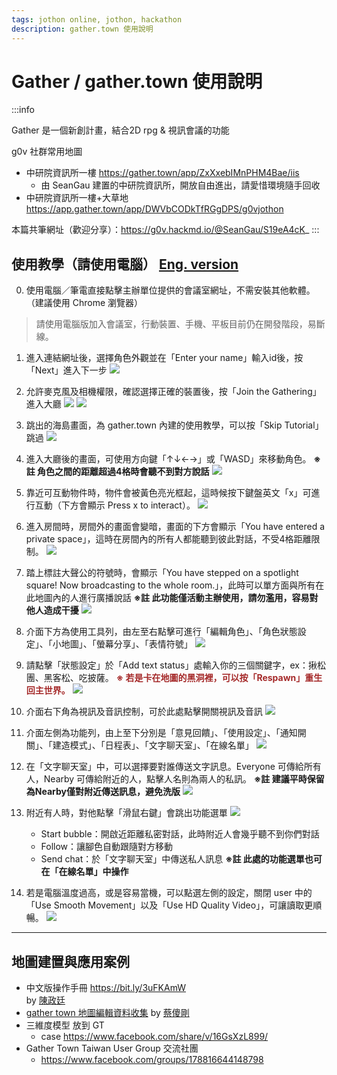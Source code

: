 ```yaml
---
tags: jothon online, jothon, hackathon
description: gather.town 使用說明
---
```


# Gather / gather.town 使用說明
:::info

Gather 是一個新創計畫，結合2D rpg & 視訊會議的功能

g0v 社群常用地圖
- 中研院資訊所一樓 https://gather.town/app/ZxXxebIMnPHM4Bae/iis
    - 由 SeanGau 建置的中研院資訊所，開放自由進出，請愛惜環境隨手回收
- 中研院資訊所一樓+大草地 https://app.gather.town/app/DWVbCODkTfRGgDPS/g0vjothon

本篇共筆網址（歡迎分享）：https://g0v.hackmd.io/@SeanGau/S19eA4cK_
:::

## 使用教學（請使用電腦） [Eng. version](https://drive.google.com/file/d/19FPyfJhfHmS_chkpKenOpUbOybyE4bJT/view?usp=sharing)
0. 使用電腦／筆電直接點擊主辦單位提供的會議室網址，不需安裝其他軟體。（建議使用 Chrome 瀏覽器）
> 請使用電腦版加入會議室，行動裝置、手機、平板目前仍在開發階段，易斷線。

1. 進入連結網址後，選擇角色外觀並在「Enter your name」輸入id後，按「Next」進入下一步
![](https://s3-ap-northeast-1.amazonaws.com/g0v-hackmd-images/uploads/upload_1f1274a5df02e23e5d2347641c3648c9.png)


2. 允許麥克風及相機權限，確認選擇正確的裝置後，按「Join the Gathering」進入大廳
![](https://s3-ap-northeast-1.amazonaws.com/g0v-hackmd-images/uploads/upload_8f7eb37187fd0dce7752e3f3ad3969b2.png)
![](https://s3-ap-northeast-1.amazonaws.com/g0v-hackmd-images/uploads/upload_80683e1afd2680bfc9d19676fbb808a5.png)

3. 跳出的海島畫面，為 gather.town 內建的使用教學，可以按「Skip Tutorial」跳過
![](https://s3-ap-northeast-1.amazonaws.com/g0v-hackmd-images/uploads/upload_1ddb34835b5758509f365c9d32e002e7.png)

4. 進入大廳後的畫面，可使用方向鍵「↑↓←→」或「WASD」來移動角色。
**※註 角色之間的距離超過4格時會聽不到對方說話** 
![](https://s3-ap-northeast-1.amazonaws.com/g0v-hackmd-images/uploads/upload_f0b588ddc4123340e3104d36dd9ca1fa.png)

5. 靠近可互動物件時，物件會被黃色亮光框起，這時候按下鍵盤英文「x」可進行互動（下方會顯示 Press x to interact）。
![](https://s3-ap-northeast-1.amazonaws.com/g0v-hackmd-images/uploads/upload_fa6c507cd76da2efbff1dffee4c5ef7a.png)


6. 進入房間時，房間外的畫面會變暗，畫面的下方會顯示「You have entered a private space」，這時在房間內的所有人都能聽到彼此對話，不受4格距離限制。
![](https://s3-ap-northeast-1.amazonaws.com/g0v-hackmd-images/uploads/upload_4a190a7b6e1c090dafb804e93f86ea9e.png)


7. 踏上標註大聲公的符號時，會顯示「You have stepped on a spotlight square! Now broadcasting to the whole room.」，此時可以單方面與所有在此地圖內的人進行廣播說話
**※註 此功能僅活動主辦使用，請勿濫用，容易對他人造成干擾**
![](https://s3-ap-northeast-1.amazonaws.com/g0v-hackmd-images/uploads/upload_a166b93879ae88791dc0c21cb59ae42f.png)


8. 介面下方為使用工具列，由左至右點擊可進行「編輯角色」、「角色狀態設定」、「小地圖」、「螢幕分享」、「表情符號」
![](https://s3-ap-northeast-1.amazonaws.com/g0v-hackmd-images/uploads/upload_bbd70590cd92f2a7f63ed58f42f75bb9.png)



9. 請點擊「狀態設定」於「Add text status」處輸入你的三個關鍵字，ex：揪松團、黑客松、吃披薩。
<font color=brown>**※ 若是卡在地圖的黑洞裡，可以按「Respawn」重生回主世界。**</font>
![](https://s3-ap-northeast-1.amazonaws.com/g0v-hackmd-images/uploads/upload_ac4a352a0fc26e6581f2eacd3dbaa85b.png)


10. 介面右下角為視訊及音訊控制，可於此處點擊開關視訊及音訊
![](https://s3-ap-northeast-1.amazonaws.com/g0v-hackmd-images/uploads/upload_a9e3e5b62ae8bf7beff586c248c66b6e.png)

11. 介面左側為功能列，由上至下分別是「意見回饋」、「使用設定」、「通知開關」、「建造模式」、「日程表」、「文字聊天室」、「在線名單」
![](https://s3-ap-northeast-1.amazonaws.com/g0v-hackmd-images/uploads/upload_b1c8b231a275dedad19051b0df8658ae.png)

12. 在「文字聊天室」中，可以選擇要對誰傳送文字訊息。Everyone 可傳給所有人，Nearby 可傳給附近的人，點擊人名則為兩人的私訊。
**※註 建議平時保留為Nearby僅對附近傳送訊息，避免洗版**
![](https://s3-ap-northeast-1.amazonaws.com/g0v-hackmd-images/uploads/upload_68c8170457ffc41917a23214a778a223.png)

13. 附近有人時，對他點擊「滑鼠右鍵」會跳出功能選單
![](https://s3-ap-northeast-1.amazonaws.com/g0v-hackmd-images/uploads/upload_0c66a1ce2034fe14f1e3be199f00885f.png)
    * Start bubble：開啟近距離私密對話，此時附近人會幾乎聽不到你們對話
    * Follow：讓腳色自動跟隨對方移動
    * Send chat：於「文字聊天室」中傳送私人訊息
**※註 此處的功能選單也可在「在線名單」中操作**

14. 若是電腦溫度過高，或是容易當機，可以點選左側的設定，關閉 user 中的「Use Smooth Movement」以及「Use HD Quality Video」，可讓讀取更順暢。
![](https://s3-ap-northeast-1.amazonaws.com/g0v-hackmd-images/uploads/upload_d673aa6aea5c2185937e0fefa7fc947d.png)


---

## 地圖建置與應用案例

- 中文版操作手冊 https://bit.ly/3uFKAmW <br>by [陳政廷](https://www.facebook.com/benba.chen)
- [gather town 地圖編輯資料收集](https://g0v.hackmd.io/@hKttibX8S5aUNZgfFl7QDw/By-JIZ8cu) by [蔡傻剛](https://www.facebook.com/yyykkyyykk)
- 三維度模型 放到 GT
    - case https://www.facebook.com/share/v/16GsXzL899/
- Gather Town Taiwan User Group 交流社團
    - https://www.facebook.com/groups/178816644148798